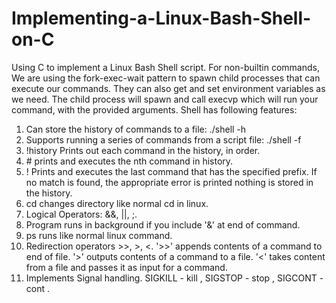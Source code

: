 # Implementing-a-Linux-Bash-Shell-on-C
Using C to implement a Linux Bash Shell script.
For non-builtin commands, We are using the fork-exec-wait pattern to spawn child processes that can execute our commands. They can also get and set environment variables as we need.
The child process will spawn and call execvp which will run your command, with the provided arguments.
Shell has following features:
1) Can store the history of commands to a file:
./shell -h <filename>
2) Supports running a series of commands from a script file:
./shell -f <filename>
3) !history Prints out each command in the history, in order.
4) #<n> prints and executes the nth command in history.
5) !<prefix> Prints and executes the last command that has the specified prefix. If no match is found, the appropriate error is printed nothing is stored in the history.
6) cd <path> changes directory like normal cd in linux.
7) Logical Operators: &&, ||, ;.
8) Program runs in background if you include '&' at end of command.
9) ps runs like normal linux command.
10) Redirection operators >>, >, <. '>>' appends contents of a command to end of file. '>' outputs contents of a command to a file. '<' takes content from a file and passes it as input for a command.
11) Implements Signal handling. SIGKILL - kill <pid>, SIGSTOP - stop <pid>, SIGCONT - cont <pid>.                        
 
